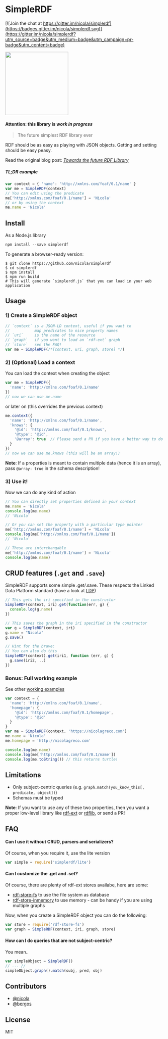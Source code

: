 # SimpleRDF

[![Join the chat at https://gitter.im/nicola/simplerdf](https://badges.gitter.im/nicola/simplerdf.svg)](https://gitter.im/nicola/simplerdf?utm_source=badge&utm_medium=badge&utm_campaign=pr-badge&utm_content=badge)

<img src="https://github.com/simplerdf/simplerdf/blob/master/logo.png" width="200px">

#### Attention: this library is _work in progress_

> The future simplest RDF library ever

RDF should be as easy as playing with JSON objects. Getting and setting should be easy peasy.

Read the original blog post: [_Towards the future RDF Library_](http://nicola.io/future-rdf/2015/)

##### TL;DR example
```javascript
var context = { 'name': 'http://xmlns.com/foaf/0.1/name' }
var me = SimpleRDF(context)
// You can edit using the predicate
me['http://xmlns.com/foaf/0.1/name'] = 'Nicola'
// or by using the context
me.name = 'Nicola'
```

## Install

As a Node.js library

```javascript
npm install --save simplerdf
```

To generate a browser-ready version:
```
$ git clone https://github.com/nicola/simplerdf
$ cd simplerdf
$ npm install
$ npm run build
# This will generate `simplerdf.js` that you can load in your web application
```

## Usage

### 1) Create a SimpleRDF object

```javascript
// `context` is a JSON-LD context, useful if you want to
//           map predicates to nice property names
// `uri`     is the name of the resource
// `graph`   if you want to load an `rdf-ext` graph
// `store`   see the FAQ!
var me = SimpleRDF(/*[context, uri, graph, store] */)
```

### 2) (Optional) Load a context

You can load the context when creating the object

```javascript
var me = SimpleRDF({
  'name': 'http://xmlns.com/foaf/0.1/name'
})
// now we can use me.name
```

or later on (this overrides the previous context)

```javascript
me.context({
  'name': 'http://xmlns.com/foaf/0.1/name',
  'knows': {
    '@id': 'http://xmlns.com/foaf/0.1/knows',
    '@type': '@id',
    '@array': true  // Please send a PR if you have a better way to do this
  }
})
// now we can use me.knows (this will be an array!)
```

**Note**: If a properties is meant to contain multiple data (hence it is an array), pass `@array: true` in the schema description!

### 3) Use it!

Now we can do any kind of action

```javascript
// You can directly set properties defined in your context
me.name = 'Nicola'
console.log(me.name)
// 'Nicola'

// Or you can set the property with a particular type pointer
me['http://xmlns.com/foaf/0.1/name'] = 'Nicola'
console.log(me['http://xmlns.com/foaf/0.1/name'])
// 'Nicola'

// These are interchangable
me['http://xmlns.com/foaf/0.1/name'] = 'Nicola'
console.log(me.name)
```

## CRUD features (`.get` and `.save`)

SimpleRDF supports some simple .get/.save. These respects the Linked Data Platform standard (have a look at [LDP](https://www.w3.org/TR/ldp/))

```javascript
// This gets the iri specified in the constructor
SimpleRDF(context, iri).get(function(err, g) {
  console.log(g.name)
})

// This saves the graph in the iri specified in the constructor
var g = SimpleRDF(context, iri)
g.name = "Nicola"
g.save()

// Hint for the brave:
// You can also do this
SimpleRDF(context).get(iri1, function (err, g) {
  g.save(iri2, ..)
})
```

### Bonus: Full working example

See other [working examples](https://github.com/nicola/simplerdf/tree/master/examples)

```javascript
var context = {
  'name': 'http://xmlns.com/foaf/0.1/name',
  'homepage': {
    '@id': 'http://xmlns.com/foaf/0.1/homepage',
    '@type': '@id'
  }
}
var me = SimpleRDF(context, 'https://nicolagreco.com')
me.name = 'Nicola'
me.homepage = 'http://nicolagreco.com'

console.log(me.name)
console.log(me['http://xmlns.com/foaf/0.1/name'])
console.log(me.toString()) // this returns turtle!
```

## Limitations

- Only subject-centric queries (e.g. `graph.match(you_know_this[, predicate, object])`)
- Schemas must be typed

**Note**: If you want to use any of these two properties, then you want a proper low-level library like [rdf-ext](http://npm.im/rdf-ext) or [rdflib](http://npm.im/rdflib), or send a PR!

## FAQ

#### Can I use it without CRUD, parsers and serializers?

Of course, when you require it, use the lite version

```javascript
var simple = require('simplerdf/lite')
```

#### Can I customize the .get and .set?

Of course, there are plenty of rdf-ext stores availabe, here are some:

- [rdf-store-fs](https://github.com/rdf-ext/rdf-store-fs) to use the file system as database
- [rdf-store-inmemory](https://github.com/rdf-ext/rdf-store-inmemory) to use memory - can be handy if you are using multiple graphs

Now, when you create a SimpleRDF object you can do the following:

```javascript
var store = require('rdf-store-fs')
var graph = SimpleRDF(context, iri, graph, store)
```

#### How can I do queries that are not subject-centric?

You mean..

```javascript
var simpleObject = SimpleRDF()
// ... //
simpleObject.graph().match(subj, pred, obj)
```

## Contributors

- [@nicola](https://github.com/nicola)
- [@bergos](https://github.com/bergos)

## License

MIT
